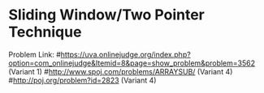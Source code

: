 # Sliding Window/Two Pointer Technique
Problem Link: 
#https://uva.onlinejudge.org/index.php?option=com_onlinejudge&Itemid=8&page=show_problem&problem=3562 (Variant 1)
#http://www.spoj.com/problems/ARRAYSUB/ (Variant 4)
#http://poj.org/problem?id=2823 (Variant 4)

